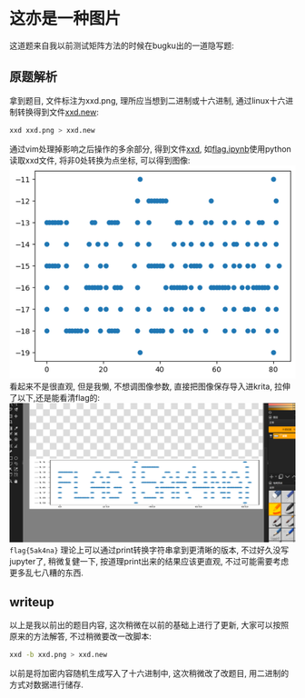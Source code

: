 # 这亦是一种图片

这道题来自我以前测试矩阵方法的时候在bugku出的一道隐写题:

## 原题解析

拿到题目, 文件标注为xxd.png, 理所应当想到二进制或十六进制, 通过linux十六进制转换得到文件[xxd.new](./xxd.new):
```bash
xxd xxd.png > xxd.new
```
通过vim处理掉影响之后操作的多余部分, 得到文件[xxd](./xxd), 如[flag.ipynb](./flag.ipynb)使用python读取xxd文件, 将非0处转换为点坐标, 可以得到图像:
![flag.png](./flag.png)
看起来不是很直观, 但是我懒, 不想调图像参数, 直接把图像保存导入进krita, 拉伸了以下,还是能看清flag的:
![flag解出来啦.png](./flag_get.png)
`flag{5ak4na}`
理论上可以通过print转换字符串拿到更清晰的版本, 不过好久没写jupyter了, 稍微复健一下, 按道理print出来的结果应该更直观, 不过可能需要考虑更多乱七八糟的东西.

## writeup

以上是我以前出的题目内容, 这次稍微在以前的基础上进行了更新, 大家可以按照原来的方法解答, 不过稍微要改一改脚本:
```bash
xxd -b xxd.png > xxd.new
```
以前是将加密内容随机生成写入了十六进制中, 这次稍微改了改题目, 用二进制的方式对数据进行储存.
